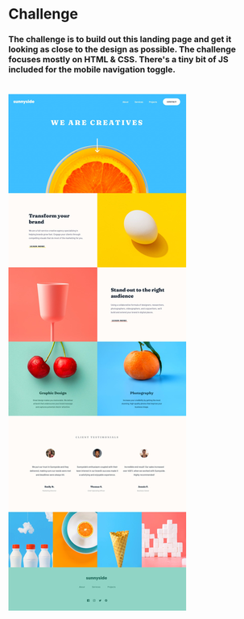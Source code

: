 # Challenge
### The challenge is to build out this landing page and get it looking as close to the design as possible. The challenge focuses mostly on HTML & CSS. There's a tiny bit of JS included for the mobile navigation toggle.
#

![Example](https://github.com/saisapura/Sunnyside-agency-landing-page/blob/90e794e08268cc081b79216fdaf2c3f0cbc2e60a/images2/desktop-design.jpg)
